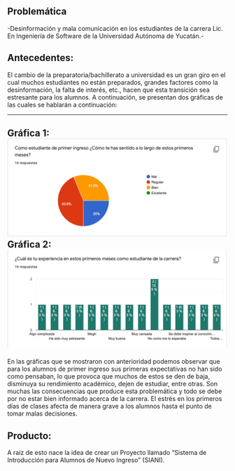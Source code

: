 ## Problemática
-Desinformación y mala comunicación en los estudiantes de la carrera Lic. En Ingeniería de Software de la Universidad Autónoma de Yucatán.-

Antecedentes:
-----

El cambio de la preparatoria/bachillerato a universidad es un gran giro en el cual muchos estudiantes no están preparados, grandes factores como la desinformación, la falta de interés, etc., hacen que esta transición sea estresante para los alumnos. A continuación, se presentan dos gráficas de las cuales se hablarán a continuación: 

---
Gráfica 1: ![](https://github.com/AndyTue/LIS/blob/8c2872777dd2d6dbee83af36cf17fcfb29719c6d/Gr%C3%A1ficas/Imagen%201.png)
Gráfica 2: ![](https://github.com/AndyTue/LIS/blob/df8eb35d5f97ea9f3bd6e5f3f1f38306d77d1db3/Gr%C3%A1ficas/Imagen%202.png)
---

En las gráficas que se mostraron con anterioridad podemos observar que para los alumnos de primer ingreso sus primeras expectativas no han sido como pensaban, lo que provoca que muchos de estos se den de baja, disminuya su rendimiento académico, dejen de estudiar, entre otras. Son muchas las consecuencias que produce esta problemática y todo se debe por no estar bien informado acerca de la carrera. El estrés en los primeros días de clases afecta de manera grave a los alumnos hasta el punto de tomar malas decisiones. 

## Producto: 

A raíz de esto nace la idea de crear un Proyecto llamado “Sistema de Introducción para Alumnos de Nuevo Ingreso” (SIANI). 
